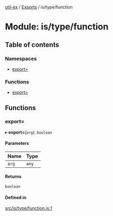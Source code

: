 [util-ex](../README.md) / [Exports](../modules.md) / is/type/function

# Module: is/type/function

## Table of contents

### Namespaces

- [export&#x3D;](is_type_function.export_.md)

### Functions

- [export&#x3D;](is_type_function.md#export&#x3D;)

## Functions

### export&#x3D;

▸ **export=**(`arg`): `boolean`

#### Parameters

| Name | Type |
| :------ | :------ |
| `arg` | `any` |

#### Returns

`boolean`

#### Defined in

[src/is/type/function.js:1](https://github.com/snowyu/util-ex.js/blob/f71e464/src/is/type/function.js#L1)
